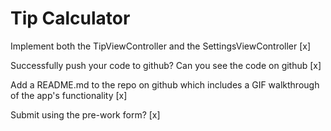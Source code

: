 # Tip Calculator

Implement both the TipViewController and the SettingsViewController [x]

Successfully push your code to github? Can you see the code on github [x]

Add a README.md to the repo on github which includes a GIF walkthrough of the app's functionality [x]

Submit using the pre-work form? [x]
